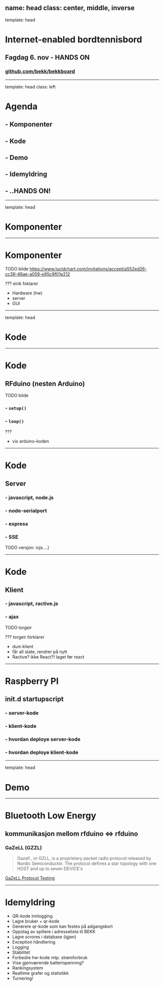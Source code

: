 name: head
class: center, middle, inverse
---
template: head
# Internet-enabled bordtennisbord
## Fagdag 6. nov - HANDS ON
### [github.com/bekk/bekkboard](https://github.com/bekk/bekkboard)

---
template: head
class: left
# Agenda
## - Komponenter
## - Kode
## - Demo
## - Idemyldring
## - ..HANDS ON!
---
template: head
# Komponenter
---

# Komponenter

TODO bilde
https://www.lucidchart.com/invitations/accept/a552ed26-cc39-46ae-a059-e95c9f01e212

???
eirik foklarer

- Hardware (hw)
- server
- GUI

---
template: head
# Kode
---

# Kode

## RFduino (nesten Arduino)

TODO bilde

### - `setup()`
### - `loop()`

???
- vis arduino-koden

---

# Kode

## Server

### - javascript, node.js
### - node-serialport
### - express
### - SSE

TODO versjon: iojs....)

---

# Kode

## Klient

### - javascript, ractive.js
### - ajax

TODO torgeir

???
torgeir forklarer
- dum klient
- får all state, rendrer på nytt
- Ractive? ikke React?! laget før react

---

# Raspberry PI

## init.d startupscript

### - server-kode
### - klient-kode
### - hvordan deploye server-kode
### - hvordan deploye klient-kode

---
template: head

# Demo

---

# Bluetooth Low Energy

## kommunikasjon mellom rfduino <=> rfduino

### GaZeLL (GZZL)

> Gazell , or GZLL, is a proprietary packet radio protocol released by Nordic Semiconductor. The protocol defines a star topology with one HOST and up to seven DEVICE's

[GaZeLL Protocol Testing](http://thomasolson.com/PROJECTS/GZLL/)

---

# Idemyldring

- QR-kode innlogging
- Lagre bruker + qr-kode
- Generere qr-kode som kan festes på adgangskort
- Oppslag av spillere i adresselista til BEKK
- Lagre scrores i database (igjen)
- Exception håndtering
- Logging
- Stabilitet
- Forbedre hw-kode mtp. strømforbruk
- Vise gjenværende batterispenning?
- Rankingsystem
- Realtime grafer og statistikk
- Turnering!
